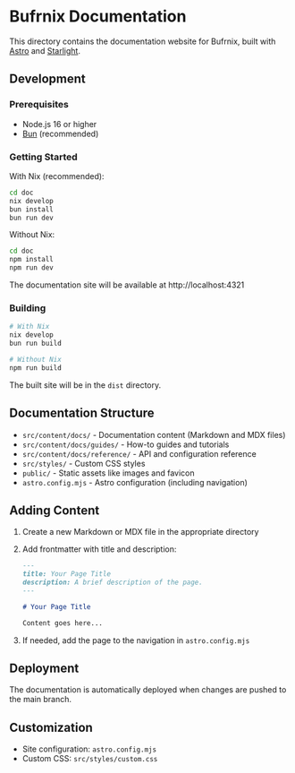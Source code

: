 # Bufrnix Documentation

This directory contains the documentation website for Bufrnix, built with [Astro](https://astro.build) and [Starlight](https://starlight.astro.build).

## Development

### Prerequisites

- Node.js 16 or higher
- [Bun](https://bun.sh/) (recommended)

### Getting Started

With Nix (recommended):

```bash
cd doc
nix develop
bun install
bun run dev
```

Without Nix:

```bash
cd doc
npm install
npm run dev
```

The documentation site will be available at http://localhost:4321

### Building

```bash
# With Nix
nix develop
bun run build

# Without Nix
npm run build
```

The built site will be in the `dist` directory.

## Documentation Structure

- `src/content/docs/` - Documentation content (Markdown and MDX files)
- `src/content/docs/guides/` - How-to guides and tutorials
- `src/content/docs/reference/` - API and configuration reference
- `src/styles/` - Custom CSS styles
- `public/` - Static assets like images and favicon
- `astro.config.mjs` - Astro configuration (including navigation)

## Adding Content

1. Create a new Markdown or MDX file in the appropriate directory
2. Add frontmatter with title and description:

   ```md
   ---
   title: Your Page Title
   description: A brief description of the page.
   ---

   # Your Page Title

   Content goes here...
   ```

3. If needed, add the page to the navigation in `astro.config.mjs`

## Deployment

The documentation is automatically deployed when changes are pushed to the main branch.

## Customization

- Site configuration: `astro.config.mjs`
- Custom CSS: `src/styles/custom.css`
